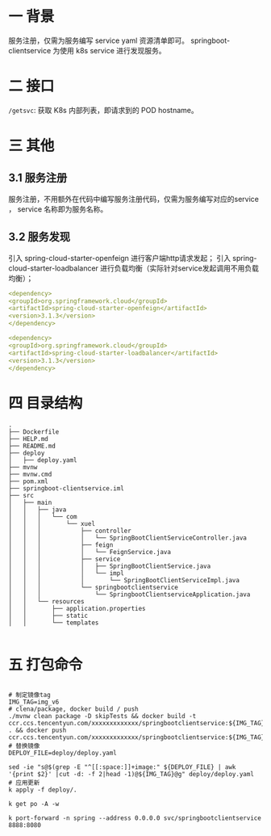 # 一 背景
服务注册，仅需为服务编写 service yaml 资源清单即可。
springboot-clientservice 为使用 k8s service 进行发现服务。

# 二 接口

`/getsvc`: 获取 K8s 内部列表，即请求到的 POD hostname。


# 三 其他
## 3.1 服务注册
服务注册，不用额外在代码中编写服务注册代码，仅需为服务编写对应的service ， service 名称即为服务名称。

## 3.2 服务发现
引入 spring-cloud-starter-openfeign 进行客户端http请求发起；
引入 spring-cloud-starter-loadbalancer 进行负载均衡（实际针对service发起调用不用负载均衡）；

```yaml
<dependency>
<groupId>org.springframework.cloud</groupId>
<artifactId>spring-cloud-starter-openfeign</artifactId>
<version>3.1.3</version>
</dependency>

<dependency>
<groupId>org.springframework.cloud</groupId>
<artifactId>spring-cloud-starter-loadbalancer</artifactId>
<version>3.1.3</version>
</dependency>

```

# 四 目录结构

```shell
.
├── Dockerfile
├── HELP.md
├── README.md
├── deploy
│   ├── deploy.yaml
├── mvnw
├── mvnw.cmd
├── pom.xml
├── springboot-clientservice.iml
├── src
│   ├── main
│   │   ├── java
│   │   │   └── com
│   │   │       └── xuel
│   │   │           ├── controller
│   │   │           │   └── SpringBootClientServiceController.java
│   │   │           ├── feign
│   │   │           │   └── FeignService.java
│   │   │           ├── service
│   │   │           │   ├── SpringBootClientService.java
│   │   │           │   └── impl
│   │   │           │       └── SpringBootClientServiceImpl.java
│   │   │           └── springbootclientservice
│   │   │               └── SpringbootClientserviceApplication.java
│   │   └── resources
│   │       ├── application.properties
│   │       ├── static
│   │       └── templates


```


# 五 打包命令

```shell

# 制定镜像tag
IMG_TAG=img_v6
# clena/package, docker build / push
./mvnw clean package -D skipTests && docker build -t ccr.ccs.tencentyun.com/xxxxxxxxxxxxx/springbootclientservice:${IMG_TAG} . && docker push ccr.ccs.tencentyun.com/xxxxxxxxxxxxx/springbootclientservice:${IMG_TAG}
# 替换镜像
DEPLOY_FILE=deploy/deploy.yaml

sed -ie "s@$(grep -E "^[[:space:]]+image:" ${DEPLOY_FILE} | awk '{print $2}' |cut -d: -f 2|head -1)@${IMG_TAG}@g" deploy/deploy.yaml
# 应用更新
k apply -f deploy/.

k get po -A -w

k port-forward -n spring --address 0.0.0.0 svc/springbootclientservice 8888:8080

```
